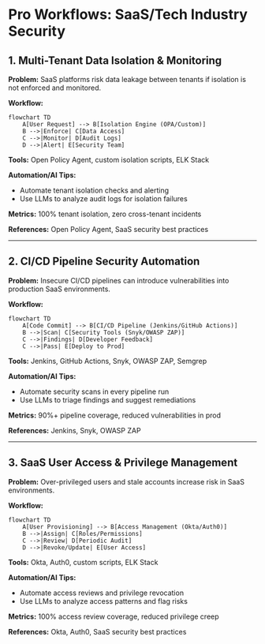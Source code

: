 # Pro Workflows: SaaS/Tech Industry Security

## 1. Multi-Tenant Data Isolation & Monitoring
**Problem:** SaaS platforms risk data leakage between tenants if isolation is not enforced and monitored.

**Workflow:**
```mermaid
flowchart TD
    A[User Request] --> B[Isolation Engine (OPA/Custom)]
    B -->|Enforce| C[Data Access]
    C -->|Monitor| D[Audit Logs]
    D -->|Alert| E[Security Team]
```
**Tools:** Open Policy Agent, custom isolation scripts, ELK Stack

**Automation/AI Tips:**
- Automate tenant isolation checks and alerting
- Use LLMs to analyze audit logs for isolation failures

**Metrics:** 100% tenant isolation, zero cross-tenant incidents

**References:** Open Policy Agent, SaaS security best practices

---

## 2. CI/CD Pipeline Security Automation
**Problem:** Insecure CI/CD pipelines can introduce vulnerabilities into production SaaS environments.

**Workflow:**
```mermaid
flowchart TD
    A[Code Commit] --> B[CI/CD Pipeline (Jenkins/GitHub Actions)]
    B -->|Scan| C[Security Tools (Snyk/OWASP ZAP)]
    C -->|Findings| D[Developer Feedback]
    C -->|Pass| E[Deploy to Prod]
```
**Tools:** Jenkins, GitHub Actions, Snyk, OWASP ZAP, Semgrep

**Automation/AI Tips:**
- Automate security scans in every pipeline run
- Use LLMs to triage findings and suggest remediations

**Metrics:** 90%+ pipeline coverage, reduced vulnerabilities in prod

**References:** Jenkins, Snyk, OWASP ZAP

---

## 3. SaaS User Access & Privilege Management
**Problem:** Over-privileged users and stale accounts increase risk in SaaS environments.

**Workflow:**
```mermaid
flowchart TD
    A[User Provisioning] --> B[Access Management (Okta/Auth0)]
    B -->|Assign| C[Roles/Permissions]
    C -->|Review| D[Periodic Audit]
    D -->|Revoke/Update| E[User Access]
```
**Tools:** Okta, Auth0, custom scripts, ELK Stack

**Automation/AI Tips:**
- Automate access reviews and privilege revocation
- Use LLMs to analyze access patterns and flag risks

**Metrics:** 100% access review coverage, reduced privilege creep

**References:** Okta, Auth0, SaaS security best practices 